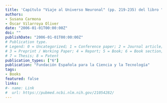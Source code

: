 ```yaml
---
title: 'Capítulo "Viaje al Universo Neuronal" (pp. 219-235) del libro "El Cerebro Emocional"'
authors:
- Susana Carmona
- Óscar Vilarroya Oliver
date: "2006-01-01T00:00:00Z"
doi: ""
publishDate: "2006-01-01T00:00:00Z"
# Publication type.
# Legend: 0 = Uncategorized; 1 = Conference paper; 2 = Journal article;
# 3 = Preprint / Working Paper; 4 = Report; 5 = Book; 6 = Book section;
# 7 = Thesis; 8 = Patent
publication_types: ["6"]
publication: "Fundación Española para la Ciencia y la Tecnología"
tags:
- Books
featured: false
links:
#- name: Link
#  url: https://pubmed.ncbi.nlm.nih.gov/21054282/
---
```

